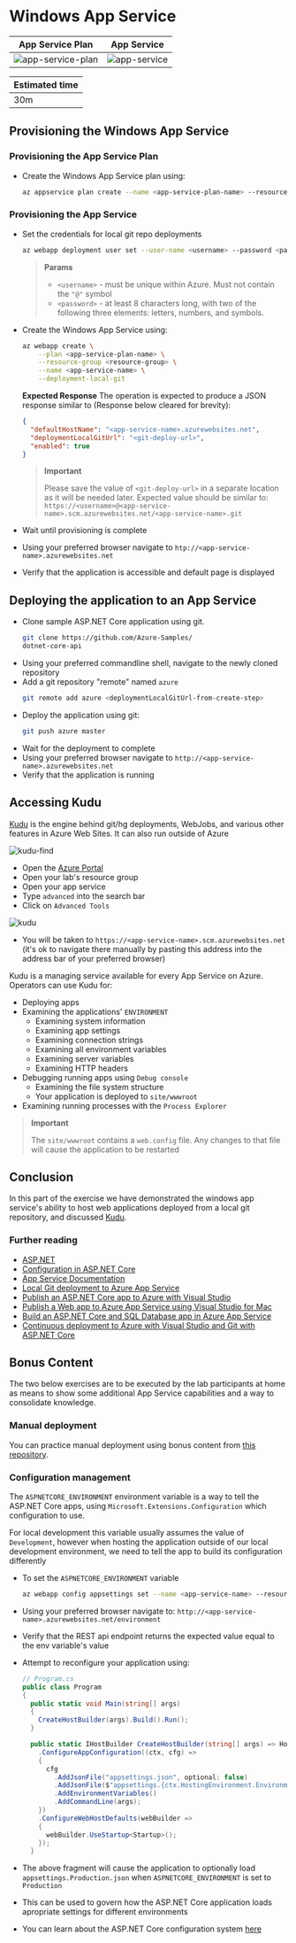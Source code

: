 # Windows App Service

| App Service Plan                                | App Service                           |
| ----------------------------------------------- | ------------------------------------- |
| ![app-service-plan](./img/app-service-plan.svg) | ![app-service](./img/app-service.svg) |

|Estimated time|
|-|
30m|

## Provisioning the Windows App Service
### Provisioning the App Service Plan

- Create the Windows App Service plan using:
  ```bash
  az appservice plan create --name <app-service-plan-name> --resource-group <resource-group> --number-of-workers 1 --sku B2
  ```

### Provisioning the App Service
- Set the credentials for local git repo deployments
  ```bash
  az webapp deployment user set --user-name <username> --password <password>
  ```
  > **Params**
  >
  > - `<username>` - must be unique within Azure. Must not contain the `"@"` symbol
  > - `<password>` - at least 8 characters long, with two of the following three elements: letters, numbers, and symbols.

  

- Create the Windows App Service using:
  ```bash
  az webapp create \
      --plan <app-service-plan-name> \
      --resource-group <resource-group> \
      --name <app-service-name> \
      --deployment-local-git
  ```

  **Expected Response**
  The operation is expected to produce a JSON response similar to (Response below cleared for brevity):

  ```json
  {  
    "defaultHostName": "<app-service-name>.azurewebsites.net",
    "deploymentLocalGitUrl": "<git-deploy-url>",
    "enabled": true
  }
  ```

  > **Important**
  >
  > Please save the value of `<git-deploy-url>` in a separate location as it will be needed later.
  > Expected value should be similar to:
  > `https://<username>@<app-service-name>.scm.azurewebsites.net/<app-service-name>.git`

- Wait until provisioning is complete
- Using your preferred browser navigate to `htp://<app-service-name>.azurewebsites.net`
- Verify that the application is accessible and default page is displayed


## Deploying the application to an App Service

- Clone sample ASP.NET Core application using git.
  ```bash
  git clone https://github.com/Azure-Samples/
  dotnet-core-api
  ```
- Using your preferred commandline shell, navigate to the newly cloned repository
- Add a git repository "remote" named `azure`
  ```bash
  git remote add azure <deploymentLocalGitUrl-from-create-step>
  ```
- Deploy the application using git:
  ```bash
  git push azure master
  ```
- Wait for the deployment to complete
- Using your preferred browser navigate to `http://<app-service-name>.azurewebsites.net`
- Verify that the application is running

## Accessing Kudu

[Kudu](https://github.com/projectkudu/kudu) is the engine behind git/hg deployments, WebJobs, and various other features in Azure Web Sites. It can also run outside of Azure

![kudu-find](./img/0101-find-kudu.png)
- Open the [Azure Portal](https://portal.azure.com)
- Open your lab's resource group
- Open your app service
- Type `advanced` into the search bar
- Click on `Advanced Tools`

![kudu](./img/0102-kudu.png)
- You will be taken to `https://<app-service-name>.scm.azurewebsites.net` (it's ok to navigate there manually by pasting this address into the address bar of your preferred browser)

Kudu is a managing service available for every App Service on Azure. Operators can use Kudu for:
- Deploying apps
- Examining the applications' `ENVIRONMENT`
  - Examining system information
  - Examining ąpp settings
  - Examining connection strings
  - Examining all environment variables
  - Examining server variables
  - Examining HTTP headers
- Debugging running apps using `Debug console`
  - Examining the file system structure
  - Your application is deployed to `site/wwwroot`
- Examining running processes with the `Process Explorer`

> **Important**
>
> The `site/wwwroot` contains a `web.config` file. Any changes to that file will cause the application to be restarted

## Conclusion

In this part of the exercise we have demonstrated the windows app service's ability to host web applications deployed from a local git repository, and discussed [Kudu](https://github.com/projectkudu/kudu).

### Further reading
- [ASP.NET](https://dotnet.microsoft.com/apps/aspnet)
- [Configuration in ASP.NET Core](https://docs.microsoft.com/en-us/aspnet/core/fundamentals/configuration/?view=aspnetcore-3.1)
- [App Service Documentation](https://docs.microsoft.com/en-us/azure/app-service/)
- [Local Git deployment to Azure App Service](https://docs.microsoft.com/en-us/azure/app-service/deploy-local-git)
- [Publish an ASP.NET Core app to Azure with Visual Studio](https://docs.microsoft.com/en-us/aspnet/core/tutorials/publish-to-azure-webapp-using-vs?view=aspnetcore-3.1)
- [Publish a Web app to Azure App Service using Visual Studio for Mac](https://docs.microsoft.com/en-us/visualstudio/mac/publish-app-svc)
- [Build an ASP.NET Core and SQL Database app in Azure App Service](https://docs.microsoft.com/en-us/azure/app-service/app-service-web-tutorial-dotnetcore-sqldb)
- [Continuous deployment to Azure with Visual Studio and Git with ASP.NET Core](https://docs.microsoft.com/en-us/aspnet/core/host-and-deploy/azure-apps/azure-continuous-deployment?view=aspnetcore-3.1)


## Bonus Content

The two below exercises are to be executed by the lab participants at home as means to show some additional App Service capabilities and a way to consolidate knowledge.

### Manual deployment

You can practice manual deployment using bonus content from [this repository](https://github.com/Girls-in-Tech-Poland/GirlsInTechApi).

### Configuration management

The `ASPNETCORE_ENVIRONMENT` environment variable is a way to tell the ASP.NET Core apps, using `Microsoft.Extensions.Configuration` which configuration to use. 

For local development this variable usually assumes the value of `Development`, however when hosting the application outside of our local development environment, we need to tell the app to build its configuration differently

- To set the `ASPNETCORE_ENVIRONMENT` variable  
  ```bash
  az webapp config appsettings set --name <app-service-name> --resource-group <resource-group> --settings ASPNETCORE_ENVIRONMENT="Production"
  ```

- Using your preferred browser navigate to: `http://<app-service-name>.azurewebsites.net/environment` 
- Verify that the REST api endpoint returns the expected value equal to the env variable's value
- Attempt to reconfigure your application using:  
  ```csharp
  // Program.cs
  public class Program
  {
    public static void Main(string[] args)
    {
      CreateHostBuilder(args).Build().Run();
    }

    public static IHostBuilder CreateHostBuilder(string[] args) => Host.CreateDefaultBuilder(args)
      .ConfigureAppConfiguration((ctx, cfg) =>
      {
        cfg
          .AddJsonFile("appsettings.json", optional: false)
          .AddJsonFile($"appsettings.{ctx.HostingEnvironment.EnvironmentName}.json", optional: true)
          .AddEnvironmentVariables()
          .AddCommandLine(args);
      })
      .ConfigureWebHostDefaults(webBuilder =>
      {
        webBuilder.UseStartup<Startup>();
      });
    }
  ```
- The above fragment will cause the application to optionally load `appsettings.Production.json` when `ASPNETCORE_ENVIRONMENT` is set to `Production`
- This can be used to govern how the ASP.NET Core application loads apropriate settings for different environments
- You can learn about the ASP.NET Core configuration system [here](https://docs.microsoft.com/en-us/aspnet/core/fundamentals/configuration/?view=aspnetcore-3.1)
